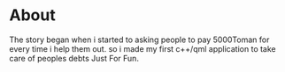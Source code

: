 # About
The story began when i started to asking people to pay 5000Toman for every time i help them out. 
so i made my first c++/qml application to take care of peoples debts Just For Fun.
